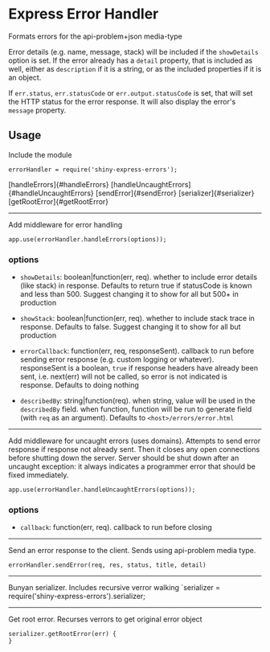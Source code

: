 # Express Error Handler

Formats errors for the api-problem+json media-type

Error details (e.g. name, message, stack) will be included if the `showDetails` option is set. If the error already has a `detail` property, that is included as well, either as `description` if it is a string, or as the included properties if it is an object.

If `err.status`, `err.statusCode` or `err.output.statusCode` is set, that will set the HTTP status for the error response. It will also display the error's `message` property.

## Usage
Include  the module

`errorHandler = require('shiny-express-errors');`

[handleErrors]{#handleErrors}
[handleUncaughtErrors]{#handleUncaughtErrors}
[sendError]{#sendError}
[serializer]{#serializer}
[getRootError]{#getRootError}

---
<a name="handleErrors"></a>
Add middleware for error handling

`app.use(errorHandler.handleErrors(options));`

### options
* `showDetails`: boolean|function(err, req). whether to include error details (like stack) in response. Defaults to return true if statusCode is known and less than 500. Suggest changing it to show for all but 500+ in production

* `showStack`: boolean|function(err, req). whether to include stack trace in response. Defaults to false. Suggest changing it to show for all but production

* `errorCallback`: function(err, req, responseSent). callback to run before sending error response (e.g. custom logging or whatever). responseSent is a boolean, `true` if response headers have already been sent, i.e. next(err) will not be called, so error is not indicated is response. Defaults to doing nothing

* `describedBy`: string|function(req). when string, value will be used in the `describedBy` field. when function, function will be run to generate field (with `req` as an argument). Defaults to `<host>/errors/error.html`

---
<a name="handleUncaughtErrors"></a>

Add middleware for uncaught errors (uses domains). Attempts to send error response if response not already sent. Then it closes any open connections before shutting down the server. Server should be shut down after an uncaught exception: it always indicates a programmer error that should be fixed immediately.

`app.use(errorHandler.handleUncaughtErrors(options));`

### options
* `callback`: function(err, req). callback to run before closing

---
<a name="sendError"></a>
Send an error response to the client. Sends using api-problem media type.

`errorHandler.sendError(req, res, status, title, detail)`

---
<a name="serializer"></a>
Bunyan serializer. Includes recursive verror walking
`serializer = require('shiny-express-errors').serializer;

---
<a name="getRootError"></a>
Get root error. Recurses verrors to get original error object

```
serializer.getRootError(err) {
}
```

